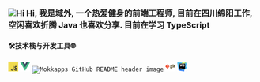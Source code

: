 ###  <img src='https://qpluspicture.oss-cn-beijing.aliyuncs.com/6LjjQA/Hi.gif' alt='Hi' width="24"/> Hi, 我是城外, 一个热爱健身的前端工程师, 目前在四川绵阳工作, 空闲喜欢折腾 Java 也喜欢分享. 目前在学习 TypeScript

#### 🛠️技术栈与开发工具🌐
<code><img height="20" src="https://raw.githubusercontent.com/github/explore/80688e429a7d4ef2fca1e82350fe8e3517d3494d/topics/javascript/javascript.png" alt="javascript"></code>
<code><img height="20" src="https://raw.githubusercontent.com/github/explore/80688e429a7d4ef2fca1e82350fe8e3517d3494d/topics/vue/vue.png" alt="vue"></code>
<code><img height="20" src="http://img.weiye.me/zcimgdir/album/file_59843182e2a80.jpg" alt="Mokkapps GitHub README header image"></code>
<code><img height="20" src="https://raw.githubusercontent.com/github/explore/80688e429a7d4ef2fca1e82350fe8e3517d3494d/topics/git/git.png"></code>
<code><img height="20" src="https://github.com/likaia/likaia/blob/main/webstorm.png"></code>

